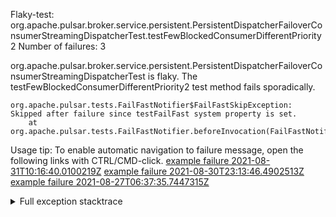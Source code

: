         
Flaky-test: org.apache.pulsar.broker.service.persistent.PersistentDispatcherFailoverConsumerStreamingDispatcherTest.testFewBlockedConsumerDifferentPriority2
Number of failures: 3

org.apache.pulsar.broker.service.persistent.PersistentDispatcherFailoverConsumerStreamingDispatcherTest is flaky. The testFewBlockedConsumerDifferentPriority2 test method fails sporadically.

```
org.apache.pulsar.tests.FailFastNotifier$FailFastSkipException: Skipped after failure since testFailFast system property is set.
	at org.apache.pulsar.tests.FailFastNotifier.beforeInvocation(FailFastNotifier.java:88)

```

Usage tip: To enable automatic navigation to failure message, open the following links with CTRL/CMD-click.
[example failure 2021-08-31T10:16:40.0100219Z](https://github.com/apache/pulsar/runs/3471501156?check_suite_focus=true#step:10:1649)
[example failure 2021-08-30T23:13:46.4902513Z](https://github.com/apache/pulsar/runs/3467152431?check_suite_focus=true#step:9:923)
[example failure 2021-08-27T06:37:35.7447315Z](https://github.com/apache/pulsar/runs/3440411059?check_suite_focus=true#step:9:2845)


<details>
<summary>Full exception stacktrace</summary>
<code><pre>
org.apache.pulsar.tests.FailFastNotifier$FailFastSkipException: Skipped after failure since testFailFast system property is set.
	at org.apache.pulsar.tests.FailFastNotifier.beforeInvocation(FailFastNotifier.java:88)

</pre></code>
</details>

